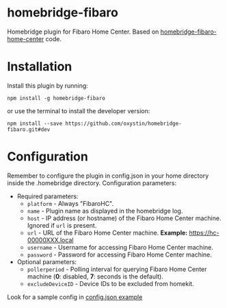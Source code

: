 # homebridge-fibaro

Homebridge plugin for Fibaro Home Center. Based on [homebridge-fibaro-home-center](https://github.com/ilcato/homebridge-fibaro-home-center) code.

# Installation

Install this plugin by running:
```
npm install -g homebridge-fibaro
```
or use the terminal to install the developer version:
```
npm install --save https://github.com/oxystin/homebridge-fibaro.git#dev
```
    
# Configuration
Remember to configure the plugin in config.json in your home directory inside the .homebridge directory. Configuration parameters:
- Required parameters:
    - `platform` - Always "FibaroHC".
    - `name` - Plugin name as displayed in the homebridge log.
    - `host` - IP address (or hostname) of the Fibaro Home Center machine. Ignored if `url` is present.
    - `url` - URL of the Fibaro Home Center machine. **Example:** https://hc-00000XXX.local
    - `username` - Username for accessing Fibaro Home Center machine.
    - `password` - Password for accessing Fibaro Home Center machine.
- Optional parameters:
    - `pollerperiod` - Polling interval for querying Fibaro Home Center machine (**0**: disabled, **7**: seconds is the default).
    - `excludeDeviceID` - Device IDs to be excluded from homekit.

Look for a sample config in [config.json example](https://github.com/oxystin/homebridge-fibaro/blob/master/config.json)